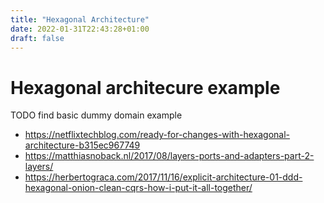 ```yaml
---
title: "Hexagonal Architecture"
date: 2022-01-31T22:43:28+01:00
draft: false
---
```


# Hexagonal architecure example

TODO find basic dummy domain example

- https://netflixtechblog.com/ready-for-changes-with-hexagonal-architecture-b315ec967749
- https://matthiasnoback.nl/2017/08/layers-ports-and-adapters-part-2-layers/
- https://herbertograca.com/2017/11/16/explicit-architecture-01-ddd-hexagonal-onion-clean-cqrs-how-i-put-it-all-together/

